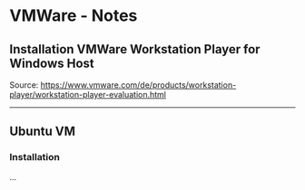 # VMWare - Notes

## Installation VMWare Workstation Player for Windows Host
Source: https://www.vmware.com/de/products/workstation-player/workstation-player-evaluation.html

---
## Ubuntu VM
### Installation
...
